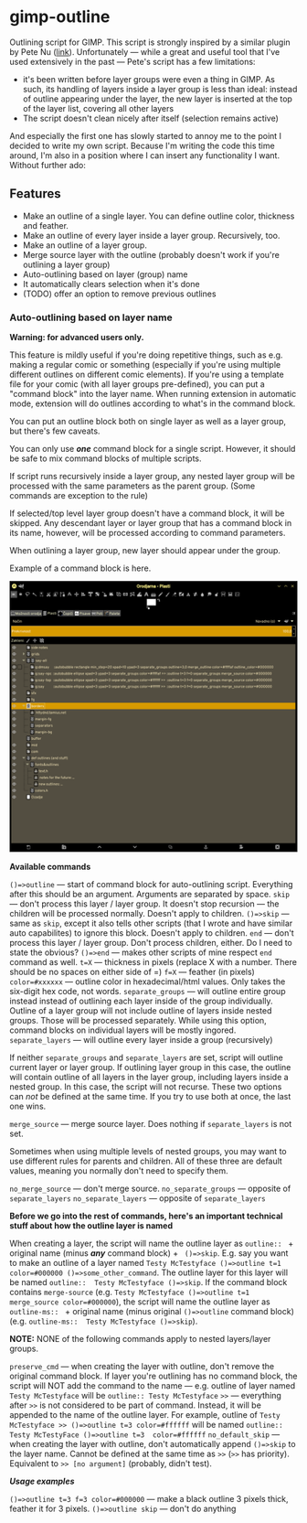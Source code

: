 # gimp-outline

Outlining script for GIMP. This script is strongly inspired by a similar plugin by Pete Nu ([link](http://pete.nu/software/gimp-outliner/)). Unfortunately — while a great and useful tool that I've used extensively in the past — Pete's script has a few limitations:

* it's been written before layer groups were even a thing in GIMP. As such, its handling of layers inside a layer group is less than ideal: instead of outline appearing under the layer, the new layer is inserted at the top of the layer list, covering all other layers
* The script doesn't clean nicely after itself (selection remains active)

And especially the first one has slowly started to annoy me to the point I decided to write my own script. Because I'm writing the code this time around, I'm also in a position where I can insert any functionality I want. Without further ado:

## Features

* Make an outline of a single layer. You can define outline color, thickness and feather.
* Make an outline of every layer inside a layer group. Recursively, too.
* Make an outline of a layer group.
* Merge source layer with the outline (probably doesn't work if you're outlining a layer group)
* Auto-outlining based on layer (group) name
* It automatically clears selection when it's done
* (TODO) offer an option to remove previous outlines

### Auto-outlining based on layer name

**Warning: for advanced users only.**

This feature is mildly useful if you're doing repetitive things, such as e.g. making a regular comic or something (especially if you're using multiple different outlines on different comic elements). If you're using a template file for your comic (with all layer groups pre-defined), you can put a "command block" into the layer name. When running extension in automatic mode, extension will do outlines according to what's in the command block.

You can put an outline block both on single layer as well as a layer group, but there's few caveats.

You can only use ***one*** command block for a single script. However, it should be safe to mix command blocks of multiple scripts.

If script runs recursively inside a layer group, any nested layer group will be processed with the same parameters as the parent group. (Some commands are exception to the rule)

If selected/top level layer group doesn't have a command block, it will be skipped. Any descendant layer or layer group that has a command block in its name, however, will be processed according to command parameters.

When outlining a layer group, new layer should appear under the group.

Example of a command block is here.

![Template file in action](readme-resources/arguments_as_layer_name.png)


**Available commands**

`()=>outline` — start of command block for auto-outlining script. Everything after this should be an argument. Arguments are separated by space.
`skip` — don't process this layer / layer group. It doesn't stop recursion — the children will be processed normally. Doesn't apply to children.
`()=>skip` — same as `skip`, except it also tells other scripts (that I wrote and have similar auto capabilites) to ignore this block. Doesn't apply to children.
`end` — don't process this layer / layer group. Don't process children, either. Do I need to state the obvious?
`()=>end` — makes other scripts of mine respect `end` command as well.
`t=X` —  thickness in pixels (replace X with a number. There should be no spaces on either side of =)
`f=X` —  feather (in pixels)
`color=#xxxxxx` — outline color in hexadecimal/html values. Only takes the six-digit hex code, not words.
`separate_groups` — will outline entire group instead instead of outlining each layer inside of the group individually. Outline of a layer group will not include outline of layers inside nested groups. Those will be processed separately. While using this option, command blocks on individual layers will be mostly ingored.
`separate_layers` — will outline every layer inside a group (recursively)

If neither `separate_groups` and `separate_layers` are set, script will outline current layer or layer group. If outlining layer group in this case, the outline will contain outline of all layers in the layer group, including layers inside a nested group. In this case, the script will not recurse. These two options can _not_ be defined at the same time. If you try to use both at once, the last one wins.

`merge_source` — merge source layer. Does nothing if `separate_layers` is not set.

Sometimes when using multiple levels of nested groups, you may want to use different rules for parents and children. All of these three are default values, meaning you normally don't need to specify them.

`no_merge_source` — don't merge source.
`no_separate_groups` — opposite of `separate_layers`
`no_separate_layers` — opposite of `separate_layers`


**Before we go into the rest of commands, here's an important technical stuff about how the outline layer is named**

When creating a layer, the script will name the outline layer as `outline:: ` + original name (minus ***any*** command block) + ` ()=>skip`. E.g. say you want to make an outline of a layer named `Testy McTestyface ()=>outline t=1 color=#000000 ()=>some_other_command`. The outline layer for this layer  will be named `outline::  Testy McTestyface ()=>skip`. If the command block contains `merge-source` (e.g. `Testy McTestyface ()=>outline t=1 merge_source color=#000000`), the script will name the outline layer as `outline-ms:: ` + original name (minus original `()=>outline` command block) (e.g. `outline-ms::  Testy McTestyface ()=>skip`).

**NOTE:** NONE of the following commands apply to nested layers/layer groups.

`preserve_cmd` — when creating the layer with outline, don't remove the original command block. If layer you're outlining has no command block, the script will NOT add the command to the name — e.g. outline of layer named `Testy McTestyface` will be `outline:: Testy McTestyface`
`>>` — everything after `>>` is not considered to be part of command. Instead, it will be appended to the name of the outline layer. For example, outline of `Testy McTestyface >> ()=>outline t=3 color=#ffffff` will be named `outline:: Testy McTestyFace ()=>outline t=3  color=#ffffff`
`no_default_skip` — when creating the layer with outline, don't automatically append `()=>skip` to the layer name. Cannot be defined at the same time as `>>` (`>>` has priority). Equivalent to `>> [no argument]` (probably, didn't test). 


***Usage examples***

`()=>outline t=3 f=3 color=#000000` — make a black outline 3 pixels thick, feather it for 3 pixels.
`()=>outline skip` — don't do anything